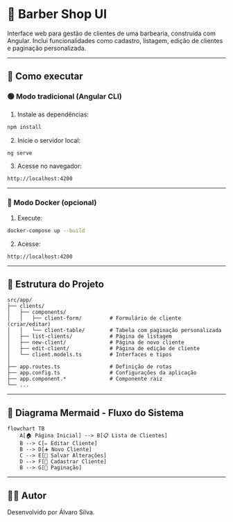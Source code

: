 
# 💈 Barber Shop UI

Interface web para gestão de clientes de uma barbearia, construída com Angular. Inclui funcionalidades como cadastro, listagem, edição de clientes e paginação personalizada.

---

## 🚀 Como executar

### 🟢 Modo tradicional (Angular CLI)

1. Instale as dependências:
```bash
npm install
```

2. Inicie o servidor local:
```bash
ng serve
```

3. Acesse no navegador:
```
http://localhost:4200
```

---

### 🐳 Modo Docker (opcional)

1. Execute:
```bash
docker-compose up --build
```

2. Acesse:
```
http://localhost:4200
```

---

## 🧱 Estrutura do Projeto

```
src/app/
├── clients/
│   ├── components/
│   │   ├── client-form/         # Formulário de cliente (criar/editar)
│   │   └── client-table/        # Tabela com paginação personalizada
│   ├── list-clients/            # Página de listagem
│   ├── new-client/              # Página de novo cliente
│   ├── edit-client/             # Página de edição de cliente
│   └── client.models.ts         # Interfaces e tipos
│
├── app.routes.ts                # Definição de rotas
├── app.config.ts                # Configurações da aplicação
├── app.component.*              # Componente raiz
└── ...
```

---

## 🔁 Diagrama Mermaid - Fluxo do Sistema

```mermaid
flowchart TB
    A[🏠 Página Inicial] --> B[📋 Lista de Clientes]
    B --> C[✏️ Editar Cliente]
    B --> D[➕ Novo Cliente]
    C --> E[💾 Salvar Alterações]
    D --> F[💾 Cadastrar Cliente]
    B --> G[🔄 Paginação]
```

---

## 👨‍💻 Autor

Desenvolvido por Álvaro Silva.  

